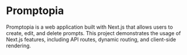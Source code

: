 # Promptopia

Promptopia is a web application built with Next.js that allows users to create, edit, and delete prompts. This project demonstrates the usage of Next.js features, including API routes, dynamic routing, and client-side rendering.
